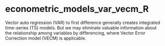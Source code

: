 # econometric_models_var_vecm_R
Vector auto regression (VAR) to first difference generally creates integrated time-series (TS) models. But we may eliminate valuable information about the relationship among variables by differencing, where Vector Error Correction model (VECM) is applicable.
